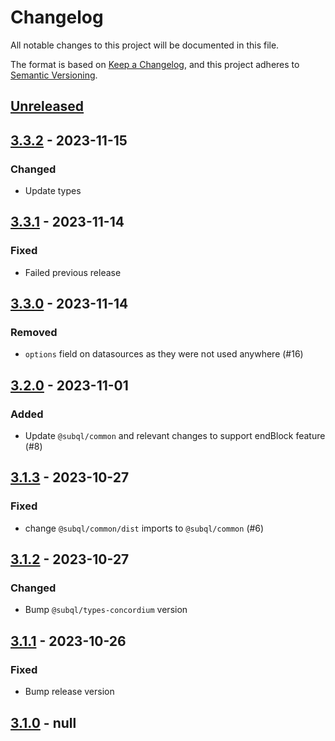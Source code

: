 # Changelog
All notable changes to this project will be documented in this file.

The format is based on [Keep a Changelog](https://keepachangelog.com/en/1.0.0/),
and this project adheres to [Semantic Versioning](https://semver.org/spec/v2.0.0.html).

## [Unreleased]

## [3.3.2] - 2023-11-15
### Changed
- Update types

## [3.3.1] - 2023-11-14
### Fixed
- Failed previous release

## [3.3.0] - 2023-11-14
### Removed
- `options` field on datasources as they were not used anywhere (#16)

## [3.2.0] - 2023-11-01
### Added
- Update `@subql/common` and relevant changes to support endBlock feature (#8)

## [3.1.3] - 2023-10-27
### Fixed
- change `@subql/common/dist` imports to `@subql/common` (#6)

## [3.1.2] - 2023-10-27
### Changed
- Bump `@subql/types-concordium`  version

## [3.1.1] - 2023-10-26
### Fixed
- Bump release version

## [3.1.0] - null
[Unreleased]: https://github.com/subquery/subql-concordium/compare/common-concordium/3.3.2...HEAD
[3.3.2]: https://github.com/subquery/subql-concordium/compare/common-concordium/3.3.1...common-concordium/3.3.2
[3.3.1]: https://github.com/subquery/subql-concordium/compare/common-concordium/3.3.0...common-concordium/3.3.1
[3.3.0]: https://github.com/subquery/subql-concordium/compare/common-concordium/3.2.0...common-concordium/3.3.0
[3.2.0]: https://github.com/subquery/subql-concordium/compare/common-concordium/3.1.3...common-concordium/3.2.0
[3.1.3]: https://github.com/subquery/subql-concordium/compare/common-concordium/3.1.2...common-concordium/3.1.3
[3.1.2]: https://github.com/subquery/subql-concordium/compare/common-concordium/3.1.1...common-concordium/3.1.2
[3.1.1]: https://github.com/subquery/subql-concordium/compare/common-concordium/3.1.0...common-concordium/3.1.1
[3.1.0]: https://github.com/subquery/subql-stellar/tag/v3.1.0
